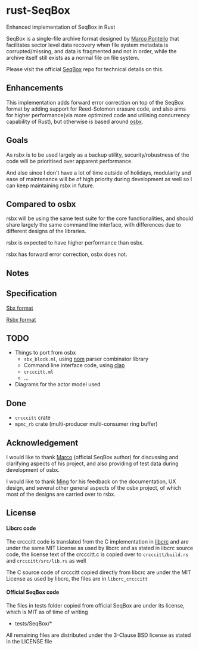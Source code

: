 # rust-SeqBox
Enhanced implementation of SeqBox in Rust

SeqBox is a single-file archive format designed by [Marco Pontello](https://github.com/MarcoPon) that facilitates sector level data recovery when file system metadata is corrupted/missing, and data is fragmented and not in order, while the archive itself still exists as a normal file on file system.

Please visit the official [SeqBox](https://github.com/MarcoPon/SeqBox) repo for technical details on this.

## Enhancements
This implementation adds forward error correction on top of the SeqBox format by adding support for Reed-Solomon erasure code, and also aims for higher performance(via more optimized code and utilising concurrency capability of Rust), but otherwise is based around [osbx](https://github.com/darrenldl/ocaml-SeqBox).

## Goals
As rsbx is to be used largely as a backup utility, security/robustness of the code will be prioritised over apparent performance.

And also since I don't have a lot of time outside of holidays, modularity and ease of maintenance will be of high priority during development as well so I can keep maintaining rsbx in future.

## Compared to osbx
rsbx will be using the same test suite for the core functionalities, and should share largely the same command line interface, with differences due to different designs of the libraries.

rsbx is expected to have higher performance than osbx.

rsbx has forward error correction, osbx does not.

## Notes

## Specification
[Sbx format](SBX_FORMAT.md)

[Rsbx format](RSBX_SPECS.md)

## TODO
- Things to port from osbx
  - ```sbx_block.ml```, using [nom](https://github.com/Geal/nom) parser combinator library
  - Command line interface code, using [clap](https://github.com/kbknapp/clap-rs)
  - ```crcccitt.ml```
  - ...
- Diagrams for the actor model used

## Done
- ```crcccitt``` crate
- ```mpmc_rb``` crate (multi-producer multi-consumer ring buffer)

## Acknowledgement
I would like to thank [Marco](https://github.com/MarcoPon) (official SeqBox author) for discussing and clarifying aspects of his project, and also providing of test data during development of osbx.

I would like to thank [Ming](https://github.com/mdchia/) for his feedback on the documentation, UX design, and several other general aspects of the osbx project, of which most of the designs are carried over to rsbx.

## License

#### Libcrc code
The crcccitt code is translated from the C implementation in [libcrc](https://github.com/lammertb/libcrc) and are under the same MIT License as used by libcrc and as stated in libcrc source code, the license text of the crcccitt.c is copied over to ```crcccitt/build.rs``` and ```crcccitt/src/lib.rs``` as well

The C source code of crcccitt copied directly from libcrc are under the MIT License as used by libcrc, the files are in ```libcrc_crcccitt```

#### Official SeqBox code
The files in tests folder copied from official SeqBox are under its license, which is MIT as of time of writing
  - tests/SeqBox/*

All remaining files are distributed under the 3-Clause BSD license as stated in the LICENSE file
